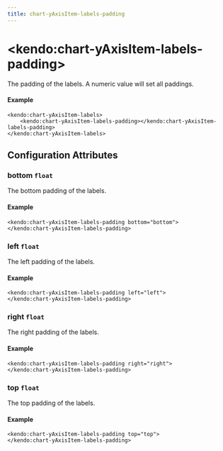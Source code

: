 ```yaml
---
title: chart-yAxisItem-labels-padding
---
```


# \<kendo:chart-yAxisItem-labels-padding\>

The padding of the labels. A numeric value will set all paddings.

#### Example
    <kendo:chart-yAxisItem-labels>
        <kendo:chart-yAxisItem-labels-padding></kendo:chart-yAxisItem-labels-padding>
    </kendo:chart-yAxisItem-labels>

## Configuration Attributes

### bottom `float`

The bottom padding of the labels.

#### Example
    <kendo:chart-yAxisItem-labels-padding bottom="bottom">
    </kendo:chart-yAxisItem-labels-padding>

### left `float`

The left padding of the labels.

#### Example
    <kendo:chart-yAxisItem-labels-padding left="left">
    </kendo:chart-yAxisItem-labels-padding>

### right `float`

The right padding of the labels.

#### Example
    <kendo:chart-yAxisItem-labels-padding right="right">
    </kendo:chart-yAxisItem-labels-padding>

### top `float`

The top padding of the labels.

#### Example
    <kendo:chart-yAxisItem-labels-padding top="top">
    </kendo:chart-yAxisItem-labels-padding>

